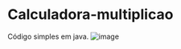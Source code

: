 # Calculadora-multiplicao
Código simples em java. 
![image](https://github.com/user-attachments/assets/ff02fd36-440c-41c0-b95e-35d81d2b3590)
